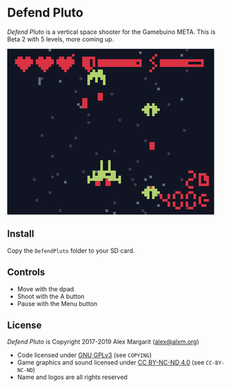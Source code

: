 # Defend Pluto

*Defend Pluto* is a vertical space shooter for the Gamebuino META. This is Beta 2 with 5 levels, more coming up.

![Defend Pluto screenshot](https://github.com/alxm/defendpluto/raw/master/assets/gfx/screenshot02.gif "Defend Pluto screenshot")

## Install

Copy the `DefendPluto` folder to your SD card.

## Controls

* Move with the dpad
* Shoot with the A button
* Pause with the Menu button

## License

*Defend Pluto* is Copyright 2017-2019 Alex Margarit (alex@alxm.org)

* Code licensed under [GNU GPLv3](https://www.gnu.org/licenses/gpl.html) (see `COPYING`)
* Game graphics and sound licensed under [CC BY-NC-ND 4.0](https://creativecommons.org/licenses/by-nc-nd/4.0/) (see `CC-BY-NC-ND`)
* Name and logos are all rights reserved
